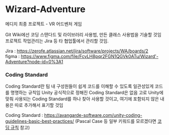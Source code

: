 # Wizard-Adventure

메디치 최종 프로젝트 - VR 어드벤처 게임

Git Wiki에선 코딩 스탠다드 및 라이브러리 사용법, 만든 클래스 사용법을 기술할 것임
프로젝트 작업관리는 Jira 등 타 협업툴에서 관리할 것임. 

Jira : https://zerofe.atlassian.net/jira/software/projects/WA/boards/2 <BR>
figma : https://www.figma.com/file/FcvLH8pqr2FGN1QGVk0ATu/Wizard'-Adventure?node-id=0%3A1

### Coding Standard

Coding Standard란 팀 내 구성원들이 쉽게 코드를 이해할 수 있도록 일관성있게 코드를 명명하는 규칙임
Unity 공식적으로 정해진 Coding Standard은 없음
고로 Unity에 맞춰 사용되는 Coding Standard를 하나 찾아 사용할 것이고, 여기에 포함되지 않은 내용은 따로 추가해서 표기할 것임

Coding Standard : https://avangarde-software.com/unity-coding-guidelines-basic-best-practices/
(Pascal Case 등 일부 키워드를 모르겠다면 [코딩 규칙](https://docs.microsoft.com/ko-kr/dotnet/csharp/fundamentals/coding-style/coding-conventions) 참고)
